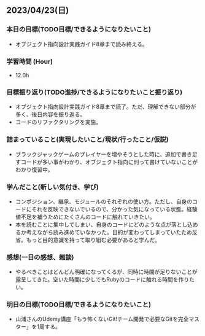 ## 2023/04/23(日)

### 本日の目標(TODO目標/できるようになりたいこと)

- オブジェクト指向設計実践ガイド8章まで読み終える。

### 学習時間 (Hour)

- 12.0h

### 目標振り返り(TODO進捗/できるようになりたいこと振り返り)

- オブジェクト指向設計実践ガイド8章まで読了。ただ、理解できない部分が多く、後日内容を振り返る。
- コードのリファクタリングを実施。

### 詰まっていること(実現したいこと/現状/行ったこと/仮説)

- ブラックジャックゲームのプレイヤーを増やそうとした時に、追加で書き足すコードが多い事がわかり、オブジェクト指向に則って書けていないことがわかり復習中。

### 学んだこと(新しい気付き、学び)

- コンポジション、継承、モジュールのそれぞれの使い方。ただし、自身のコードにそれを反映できないでいるので、分かった気になっている状態。経験値不足を補うためにたくさんのコードに触れていきたい。
- 本を読むことに集中してしまい、自身のコードにどのような点が落とし込めるか考えながら読み進めていなかった。目的が変わってしまっていたため反省。もっと目的意識を持って取り組む必要があると学んだ。

### 感想(一日の感想、雜談)

- やるべきことはどんどん明確になってくるが、同時に時間が足りないことが露呈してきた。空いた時間に少しでもRubyのコードに触れる時間を作りたい。

### 明日の目標(TODO目標/できるようになりたいこと)

- 山浦さんのUdemy講座「もう怖くないGit!チーム開発で必要なGitを完全マスター」を1周する。

